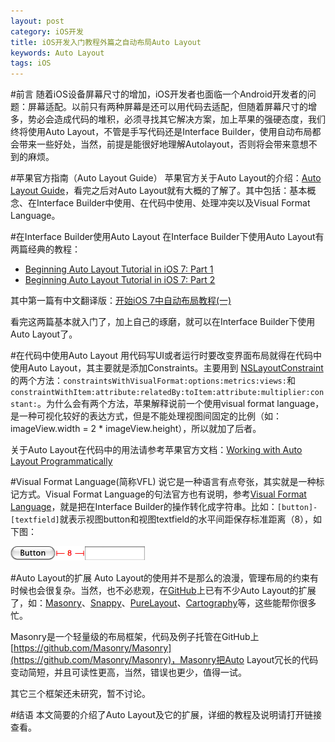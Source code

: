 ```yaml
---
layout: post
category: iOS开发
title: iOS开发入门教程外篇之自动布局Auto Layout
keywords: Auto Layout
tags: iOS
---
```


#前言
随着iOS设备屏幕尺寸的增加，iOS开发者也面临一个Android开发者的问题：屏幕适配。以前只有两种屏幕是还可以用代码去适配，但随着屏幕尺寸的增多，势必会造成代码的堆积，必须寻找其它解决方案，加上苹果的强硬态度，我们终将使用Auto Layout，不管是手写代码还是Interface Builder，使用自动布局都会带来一些好处，当然，前提是能很好地理解Autolayout，否则将会带来意想不到的麻烦。

<!--more-->

#苹果官方指南（Auto Layout Guide）
苹果官方关于Auto Layout的介绍：[Auto Layout Guide](https://developer.apple.com/library/ios/documentation/UserExperience/Conceptual/AutolayoutPG/Introduction/Introduction.html)，看完之后对Auto Layout就有大概的了解了。其中包括：基本概念、在Interface Builder中使用、在代码中使用、处理冲突以及Visual Format Language。

#在Interface Builder使用Auto Layout
在Interface Builder下使用Auto Layout有两篇经典的教程：

*  [Beginning Auto Layout Tutorial in iOS 7: Part 1](http://www.raywenderlich.com/50317/beginning-auto-layout-tutorial-in-ios-7-part-1)
*  [Beginning Auto Layout Tutorial in iOS 7: Part 2](http://www.raywenderlich.com/50319/beginning-auto-layout-tutorial-in-ios-7-part-2)

其中第一篇有中文翻译版：[开始iOS 7中自动布局教程(一)](http://www.cocoachina.com/industry/20131203/7462.html)

看完这两篇基本就入门了，加上自己的琢磨，就可以在Interface Builder下使用Auto Layout了。

#在代码中使用Auto Layout
用代码写UI或者运行时要改变界面布局就得在代码中使用Auto Layout，其主要就是添加Constraints。主要用到 [NSLayoutConstraint](https://developer.apple.com/library/ios/documentation/AppKit/Reference/NSLayoutConstraint_Class/index.html#//apple_ref/occ/cl/NSLayoutConstraint)的两个方法：`constraintsWithVisualFormat:options:metrics:views:`和`constraintWithItem:attribute:relatedBy:toItem:attribute:multiplier:constant:`。为什么会有两个方法，苹果解释说前一个使用visual format language，是一种可视化较好的表达方式，但是不能处理视图间固定的比例（如：imageView.width = 2 * imageView.height），所以就加了后者。

关于Auto Layout在代码中的用法请参考苹果官方文档：[Working with Auto Layout Programmatically](https://developer.apple.com/library/ios/documentation/UserExperience/Conceptual/AutolayoutPG/AutoLayoutinCode/AutoLayoutinCode.html#//apple_ref/doc/uid/TP40010853-CH11-SW1)

#Visual Format Language(简称VFL)
说它是一种语言有点夸张，其实就是一种标记方式。Visual Format Language的句法官方也有说明，参考[Visual Format Language](https://developer.apple.com/library/ios/documentation/UserExperience/Conceptual/AutolayoutPG/VisualFormatLanguage/VisualFormatLanguage.html#//apple_ref/doc/uid/TP40010853-CH3-SW1)，就是把在Interface Builder的操作转化成字符串。比如：`[button]-[textfield]`就表示视图button和视图textfield的水平间距保存标准距离（8），如下图：

![standardSpace](/assets/images/2015/standardSpace.png)

#Auto Layout的扩展
Auto Layout的使用并不是那么的浪漫，管理布局的约束有时候也会很复杂。当然，也不必悲观，在[GitHub](https://github.com/)上已有不少Auto Layout的扩展了，如：[Masonry](https://github.com/Masonry/Masonry)、[Snappy](https://github.com/Masonry/Snap)、[PureLayout](https://github.com/smileyborg/PureLayout)、[Cartography](https://github.com/robb/Cartography)等，这些能帮你很多忙。

Masonry是一个轻量级的布局框架，代码及例子托管在GitHub上[https://github.com/Masonry/Masonry](https://github.com/Masonry/Masonry)，Masonry把Auto Layout冗长的代码变动简短，并且可读性更高，当然，错误也更少，值得一试。

其它三个框架还未研究，暂不讨论。

#结语
本文简要的介绍了Auto Layout及它的扩展，详细的教程及说明请打开链接查看。